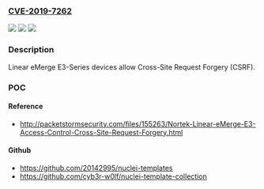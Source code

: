 ### [CVE-2019-7262](https://cve.mitre.org/cgi-bin/cvename.cgi?name=CVE-2019-7262)
![](https://img.shields.io/static/v1?label=Product&message=n%2Fa&color=blue)
![](https://img.shields.io/static/v1?label=Version&message=n%2Fa&color=blue)
![](https://img.shields.io/static/v1?label=Vulnerability&message=n%2Fa&color=brighgreen)

### Description

Linear eMerge E3-Series devices allow Cross-Site Request Forgery (CSRF).

### POC

#### Reference
- http://packetstormsecurity.com/files/155263/Nortek-Linear-eMerge-E3-Access-Control-Cross-Site-Request-Forgery.html

#### Github
- https://github.com/20142995/nuclei-templates
- https://github.com/cyb3r-w0lf/nuclei-template-collection

